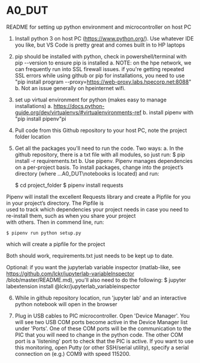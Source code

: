 # A0_DUT

README for setting up python environment and microcontroller on host PC

1) Install python 3 on host PC (https://www.python.org/). Use whatever IDE you like, but VS Code is pretty great and comes built in to HP laptops

2) pip should be installed with python, check in powershell/terminal with pip --version to ensure pip is installed
  a. NOTE: on the hpe network, we can frequently run into SSL firewall issues. if you're getting repeated SSL errors while using github or pip for installations, you need to use "pip install program --proxy=https://web-proxy.labs.hpecorp.net:8088"
  b. Not an issue generally on hpeinternet wifi.

3) set up virtual environment for python (makes easy to manage installations)
  a. https://docs.python-guide.org/dev/virtualenvs/#virtualenvironments-ref
  b. install pipenv with "pip install pipenv"pi

4) Pull code from this Github repository to your host PC, note the project folder location

5) Get all the packages you'll need to run the code. Two ways:
  a. In the github repository, there is a txt file with all modules, so just run:
    $ pip install -r requirements.txt
  b. Use pipenv. Pipenv manages dependencies on a per-project basis. To install packages, change into the project’s directory (where ...A0_DUT\notebooks is located) and run:

    $ cd project_folder
    $ pipenv install requests

  Pipenv will install the excellent Requests library and create a Pipfile for you in your project’s directory. The Pipfile is         
  used to track which dependencies your project needs in case you need to re-install them, such as when you share your project  
  with others. Then in commend line, run:

    $ pipenv run python setup.py

  which will create a pipfile for the project

  Both should work, requirements.txt just needs to be kept up to date.
  
  Optional: if you want the jupyterlab variable inspector (matlab-like, see https://github.com/lckr/jupyterlab-variableInspector    /blob/master/README.md), you'll also need to do the following:
    $ jupyter labextension install @lckr/jupyterlab_variableinspector

6) While in github repository location, run 'jupyter lab' and an interactive python notebook will open in the browser

7) Plug in USB cables to PIC microcontroller. Open 'Device Manager'. You will see two USB COM ports become active in the Device Manager list under 'Ports'. One of these COM ports will be the communication to the PIC that you will need to change in the python code. The other COM port is a 'listening' port to check that the PIC is active. If you want to use this monitoring, open Putty (or other SSH/serial utility), specify a serial connection on (e.g.) COM9 with speed 115200. 
